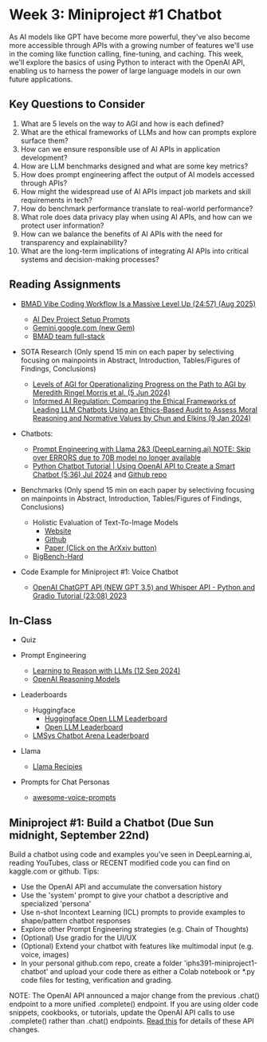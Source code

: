 # Week 3: Miniproject #1 Chatbot

As AI models like GPT have become more powerful, they've also become more accessible through APIs with a growing number of features we'll use in the coming like function calling, fine-tuning, and caching. This week, we'll explore the basics of using Python to interact with the OpenAI API, enabling us to harness the power of large language models in our own future applications.

## Key Questions to Consider

1. What are 5 levels on the way to AGI and how is each defined?
2. What are the ethical frameworks of LLMs and how can prompts explore surface them?
3. How can we ensure responsible use of AI APIs in application development?
4. How are LLM benchmarks designed and what are some key metrics?
5. How does prompt engineering affect the output of AI models accessed through APIs?
6. How might the widespread use of AI APIs impact job markets and skill requirements in tech?
7. How do benchmark performance translate to real-world performance?
8. What role does data privacy play when using AI APIs, and how can we protect user information?
9. How can we balance the benefits of AI APIs with the need for transparency and explainability?
10. What are the long-term implications of integrating AI APIs into critical systems and decision-making processes?

## Reading Assignments

* [BMAD Vibe Coding Workflow Is a Massive Level Up (24:57) (Aug 2025)](https://www.youtube.com/watch?v=Sosf8Z0T_M8)
  * [AI Dev Project Setup Prompts](https://notes.switchdimension.com/AI-Dev-Project-Setup-Prompts-18fb5b07a94380758bd6e92baa5e8c98)
  * [Gemini.google.com (new Gem)](https://gemini.google.com/gems/create)
  * [BMAD team full-stack](https://github.com/bmad-code-org/BMAD-METHOD/blob/main/dist/teams/team-fullstack.txt)

* SOTA Research (Only spend 15 min on each paper by selectiving focusing on mainpoints in Abstract, Introduction, Tables/Figures of Findings, Conclusions)
  * [Levels of AGI for Operationalizing Progress on the Path to AGI by Meredith Ringel Morris et al. (5 Jun 2024)](https://arxiv.org/pdf/2311.02462)
  * [Informed AI Regulation: Comparing the Ethical Frameworks of Leading LLM Chatbots Using an Ethics-Based Audit to Assess Moral Reasoning and Normative Values by Chun and Elkins (9 Jan 2024)](https://www.semanticscholar.org/paper/Informed-AI-Regulation%3A-Comparing-the-Ethical-of-an-Chun-Elkins/f55294c223752a7159c438951dbf6e6b66cd2e31)

* Chatbots:
  * [Prompt Engineering with Llama 2&3 (DeepLearning.ai) NOTE: Skip over ERRORS due to 70B model no longer available](https://learn.deeplearning.ai/courses/prompt-engineering-with-llama-2/lesson/1/introduction)
  * [Python Chatbot Tutorial | Using OpenAI API to Create a Smart Chatbot (5:36) Jul 2024](https://www.youtube.com/watch?v=w55C8cLWz74)  and [Github repo](https://github.com/debeshm/Python-ChatGPT/blob/main/chatbot.py)

* Benchmarks (Only spend 15 min on each paper by selectiving focusing on mainpoints in Abstract, Introduction, Tables/Figures of Findings, Conclusions)
  * Holistic Evaluation of Text-To-Image Models
    * [Website](https://crfm.stanford.edu/helm/lite/latest/)
    * [Github](https://github.com/stanford-crfm/helm)
    * [Paper (Click on the ArXxiv button)](https://www.semanticscholar.org/paper/Holistic-Evaluation-of-Language-Models-Liang-Bommasani/ce913026f693101e54d3ab9152e107034d81fce1) 
  * [BigBench-Hard](https://arxiv.org/pdf/2206.04615)

* Code Example for Miniproject #1: Voice Chatbot
  * [OpenAI ChatGPT API (NEW GPT 3.5) and Whisper API - Python and Gradio Tutorial (23:08) 2023](https://www.youtube.com/watch?v=Si0vFx_dJ5Y)

## In-Class

* Quiz

* Prompt Engineering
  * [Learning to Reason with LLMs (12 Sep 2024)](https://openai.com/index/learning-to-reason-with-llms/)
  * [OpenAI Reasoning Models](https://platform.openai.com/docs/guides/reasoning/advice-on-prompting?reasoning-prompt-examples=coding-planning)

* Leaderboards
  * Huggingface
    * [Huggingface Open LLM Leaderboard](https://huggingface.co/open-llm-leaderboard)
    * [Open LLM Leaderboard](https://huggingface.co/spaces/open-llm-leaderboard/open_llm_leaderboard)
  * [LMSys Chatbot Arena Leaderboard](https://huggingface.co/spaces/lmsys/chatbot-arena-leaderboard)

* Llama
  * [Llama Recipies](https://github.com/Meta-Llama/llama-recipes)

* Prompts for Chat Personas
  * [awesome-voice-prompts](https://github.com/langgptai/awesome-voice-prompts)

## Miniproject #1: Build a Chatbot (Due Sun midnight, September 22nd)

Build a chatbot using code and examples you've seen in DeepLearning.ai, reading YouTubes, class or RECENT modified code you can find on kaggle.com or github. Tips:

* Use the OpenAI API and accumulate the conversation history
* Use the 'system' prompt to give your chatbot a descriptive and specialized 'persona'
* Use n-shot Incontext Learning (ICL) prompts to provide examples to shape/pattern chatbot responses
* Explore other Prompt Engineering strategies (e.g. Chain of Thoughts)
* (Optional) Use gradio for the UI/UX
* (Optional) Extend your chatbot with features like multimodal input (e.g. voice, images)
* In your personal github.com repo, create a folder 'iphs391-miniproject1-chatbot' and upload your code there as either a Colab notebook or *.py code files for testing, verification and grading. 

NOTE: The OpenAI API announced a major change from the previous .chat() endpoint to a more unified .complete() endpoint. If you are using older code snippets, cookbooks, or tutorials, update the OpenAI API calls to use .complete() rather than .chat() endpoints. [Read this](./openai_api_changes2024.md) for details of these API changes.